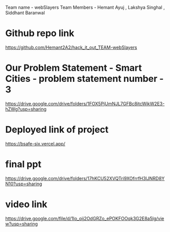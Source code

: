 Team name - webSlayers
Team Members - Hemant Ayuj , Lakshya Singhal , Siddhant Baranwal

# Github repo link

https://github.com/Hemant2A2/hack_it_out_TEAM-webSlayers

# Our Problem Statement - Smart Cities - problem statement number - 3

https://drive.google.com/drive/folders/1FOX5PjUmNJL7GFBc8itcWikW2E3-hZWg?usp=sharing

# Deployed link of project

https://bsafe-six.vercel.app/

# final ppt

https://drive.google.com/drive/folders/17hKCU52XVQTri9XOfrrfH3lJNRD8YN10?usp=sharing

# video link

https://drive.google.com/file/d/1Io_oij2OdGRZo_ePOKFOOqk3G2E8a5lg/view?usp=sharing